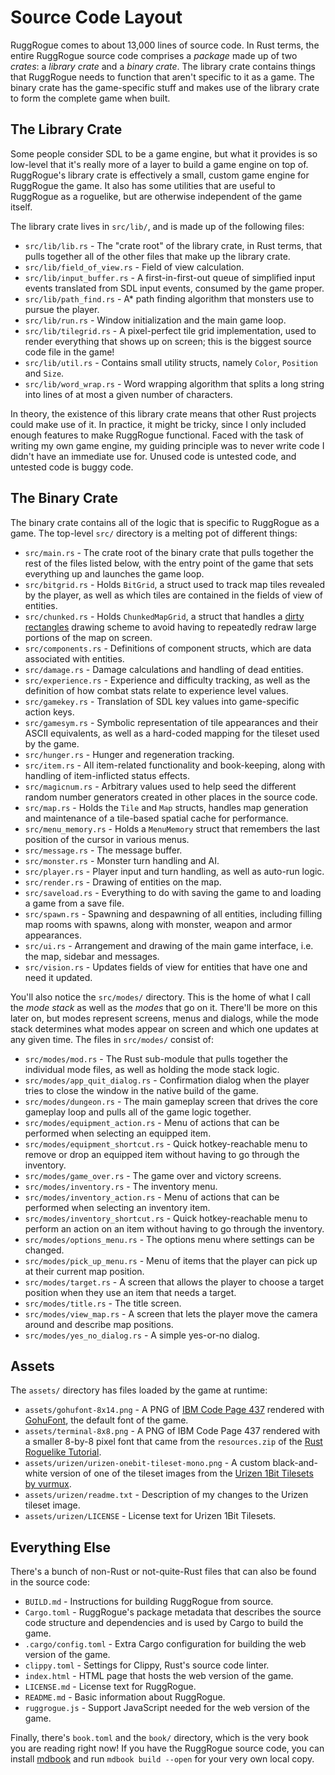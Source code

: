 # Source Code Layout

RuggRogue comes to about 13,000 lines of source code.
In Rust terms, the entire RuggRogue source code comprises a *package* made up of two *crates*: a *library crate* and a *binary crate*.
The library crate contains things that RuggRogue needs to function that aren't specific to it as a game.
The binary crate has the game-specific stuff and makes use of the library crate to form the complete game when built.

## The Library Crate

Some people consider SDL to be a game engine, but what it provides is so low-level that it's really more of a layer to build a game engine on top of.
RuggRogue's library crate is effectively a small, custom game engine for RuggRogue the game.
It also has some utilities that are useful to RuggRogue as a roguelike, but are otherwise independent of the game itself.

The library crate lives in `src/lib/`, and is made up of the following files:

 - `src/lib/lib.rs` - The "crate root" of the library crate, in Rust terms, that pulls together all of the other files that make up the library crate.
 - `src/lib/field_of_view.rs` - Field of view calculation.
 - `src/lib/input_buffer.rs` - A first-in-first-out queue of simplified input events translated from SDL input events, consumed by the game proper.
 - `src/lib/path_find.rs` - A\* path finding algorithm that monsters use to pursue the player.
 - `src/lib/run.rs` - Window initialization and the main game loop.
 - `src/lib/tilegrid.rs` - A pixel-perfect tile grid implementation, used to render everything that shows up on screen; this is the biggest source code file in the game!
 - `src/lib/util.rs` - Contains small utility structs, namely `Color`, `Position` and `Size`.
 - `src/lib/word_wrap.rs` - Word wrapping algorithm that splits a long string into lines of at most a given number of characters.

In theory, the existence of this library crate means that other Rust projects could make use of it.
In practice, it might be tricky, since I only included enough features to make RuggRogue functional.
Faced with the task of writing my own game engine, my guiding principle was to never write code I didn't have an immediate use for.
Unused code is untested code, and untested code is buggy code.

## The Binary Crate

The binary crate contains all of the logic that is specific to RuggRogue as a game.
The top-level `src/` directory is a melting pot of different things:

 - `src/main.rs` - The crate root of the binary crate that pulls together the rest of the files listed below, with the entry point of the game that sets everything up and launches the game loop.
 - `src/bitgrid.rs` - Holds `BitGrid`, a struct used to track map tiles revealed by the player, as well as which tiles are contained in the fields of view of entities.
 - `src/chunked.rs` - Holds `ChunkedMapGrid`, a struct that handles a [dirty rectangles](https://wiki.c2.com/?DirtyRectangles) drawing scheme to avoid having to repeatedly redraw large portions of the map on screen.
 - `src/components.rs` - Definitions of component structs, which are data associated with entities.
 - `src/damage.rs` - Damage calculations and handling of dead entities.
 - `src/experience.rs` - Experience and difficulty tracking, as well as the definition of how combat stats relate to experience level values.
 - `src/gamekey.rs` - Translation of SDL key values into game-specific action keys.
 - `src/gamesym.rs` - Symbolic representation of tile appearances and their ASCII equivalents, as well as a hard-coded mapping for the tileset used by the game.
 - `src/hunger.rs` - Hunger and regeneration tracking.
 - `src/item.rs` - All item-related functionality and book-keeping, along with handling of item-inflicted status effects.
 - `src/magicnum.rs` - Arbitrary values used to help seed the different random number generators created in other places in the source code.
 - `src/map.rs` - Holds the `Tile` and `Map` structs, handles map generation and maintenance of a tile-based spatial cache for performance.
 - `src/menu_memory.rs` - Holds a `MenuMemory` struct that remembers the last position of the cursor in various menus.
 - `src/message.rs` - The message buffer.
 - `src/monster.rs` - Monster turn handling and AI.
 - `src/player.rs` - Player input and turn handling, as well as auto-run logic.
 - `src/render.rs` - Drawing of entities on the map.
 - `src/saveload.rs` - Everything to do with saving the game to and loading a game from a save file.
 - `src/spawn.rs` - Spawning and despawning of all entities, including filling map rooms with spawns, along with monster, weapon and armor appearances.
 - `src/ui.rs` - Arrangement and drawing of the main game interface, i.e. the map, sidebar and messages.
 - `src/vision.rs` - Updates fields of view for entities that have one and need it updated.

You'll also notice the `src/modes/` directory.
This is the home of what I call the *mode stack* as well as the *modes* that go on it.
There'll be more on this later on, but modes represent screens, menus and dialogs, while the mode stack determines what modes appear on screen and which one updates at any given time.
The files in `src/modes/` consist of:

 - `src/modes/mod.rs` - The Rust sub-module that pulls together the individual mode files, as well as holding the mode stack logic.
 - `src/modes/app_quit_dialog.rs` - Confirmation dialog when the player tries to close the window in the native build of the game.
 - `src/modes/dungeon.rs` - The main gameplay screen that drives the core gameplay loop and pulls all of the game logic together.
 - `src/modes/equipment_action.rs` - Menu of actions that can be performed when selecting an equipped item.
 - `src/modes/equipment_shortcut.rs` - Quick hotkey-reachable menu to remove or drop an equipped item without having to go through the inventory.
 - `src/modes/game_over.rs` - The game over and victory screens.
 - `src/modes/inventory.rs` - The inventory menu.
 - `src/modes/inventory_action.rs` - Menu of actions that can be performed when selecting an inventory item.
 - `src/modes/inventory_shortcut.rs` - Quick hotkey-reachable menu to perform an action on an item without having to go through the inventory.
 - `src/modes/options_menu.rs` - The options menu where settings can be changed.
 - `src/modes/pick_up_menu.rs` - Menu of items that the player can pick up at their current map position.
 - `src/modes/target.rs` - A screen that allows the player to choose a target position when they use an item that needs a target.
 - `src/modes/title.rs` - The title screen.
 - `src/modes/view_map.rs` - A screen that lets the player move the camera around and describe map positions.
 - `src/modes/yes_no_dialog.rs` - A simple yes-or-no dialog.

## Assets

The `assets/` directory has files loaded by the game at runtime:

 - `assets/gohufont-8x14.png` - A PNG of [IBM Code Page 437](https://en.wikipedia.org/wiki/Code_page_437) rendered with [GohuFont](https://font.gohu.org/), the default font of the game.
 - `assets/terminal-8x8.png` - A PNG of IBM Code Page 437 rendered with a smaller 8-by-8 pixel font that came from the `resources.zip` of the [Rust Roguelike Tutorial](https://bfnightly.bracketproductions.com/chapter_1.html#hello-rust---rltk-style).
 - `assets/urizen/urizen-onebit-tileset-mono.png` - A custom black-and-white version of one of the tileset images from the [Urizen 1Bit Tilesets by vurmux](https://vurmux.itch.io/urizen-onebit-tilesets).
 - `assets/urizen/readme.txt` - Description of my changes to the Urizen tileset image.
 - `assets/urizen/LICENSE` - License text for Urizen 1Bit Tilesets.

## Everything Else

There's a bunch of non-Rust or not-quite-Rust files that can also be found in the source code:

 - `BUILD.md` - Instructions for building RuggRogue from source.
 - `Cargo.toml` - RuggRogue's package metadata that describes the source code structure and dependencies and is used by Cargo to build the game.
 - `.cargo/config.toml` - Extra Cargo configuration for building the web version of the game.
 - `clippy.toml` - Settings for Clippy, Rust's source code linter.
 - `index.html` - HTML page that hosts the web version of the game.
 - `LICENSE.md` - License text for RuggRogue.
 - `README.md` - Basic information about RuggRogue.
 - `ruggrogue.js` - Support JavaScript needed for the web version of the game.

Finally, there's `book.toml` and the `book/` directory, which is the very book you are reading right now!
If you have the RuggRogue source code, you can install [mdbook](https://crates.io/crates/mdbook) and run `mdbook build --open` for your very own local copy.
